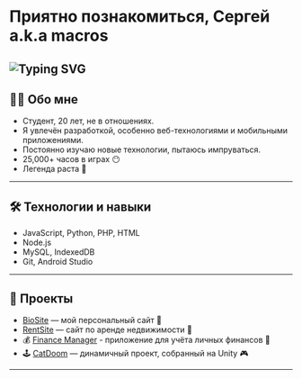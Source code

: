 # Приятно познакомиться, Сергей a.k.a macros

![Typing SVG](https://readme-typing-svg.herokuapp.com?font=Fira+Code&size=28&pause=200&color=4caf50&background=00000000&width=500&lines=Добро+пожаловать+в+мой+GitHub)
---

## 👨‍💻 Обо мне
- Студент, 20 лет, не в отношениях.
- Я увлечён разработкой, особенно веб-технологиями и мобильными приложениями.
- Постоянно изучаю новые технологии, пытаюсь импруваться.
- 25,000+ часов в играх 😶
- Легенда раста 👀

---

## 🛠 Технологии и навыки

- JavaScript, Python, PHP, HTML
- Node.js
- MySQL, IndexedDB
- Git, Android Studio

---
## 📂 Проекты

- [BioSite](https://serejka-macros.github.io/bio-site/) — мой персональный сайт 📌
- [RentSite](https://myrealestate.great-site.net/?i=1) — сайт по аренде недвижимости 🌆
- 💰 [Finance Manager](https://github.com/serejka-macros/Finance-Manager) - приложение для учёта личных финансов 💸
- 🕹️ [CatDoom](https://github.com/serejka-macros/CatDoom) — динамичный проект, собранный на Unity 🎮
---
